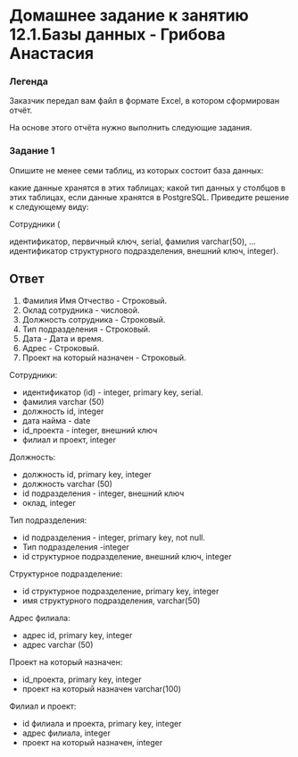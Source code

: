 # Домашнее задание к занятию 12.1.Базы данных - Грибова Анастасия

### Легенда
Заказчик передал вам файл в формате Excel, в котором сформирован отчёт.

На основе этого отчёта нужно выполнить следующие задания.

### Задание 1
Опишите не менее семи таблиц, из которых состоит база данных:

какие данные хранятся в этих таблицах;
какой тип данных у столбцов в этих таблицах, если данные хранятся в PostgreSQL.
Приведите решение к следующему виду:

Сотрудники (

идентификатор, первичный ключ, serial,
фамилия varchar(50),
...
идентификатор структурного подразделения, внешний ключ, integer).

## Ответ
1. Фамилия Имя Отчество - Строковый.
2. Оклад сотрудника - числовой.
3. Должность сотрудника - Строковый.
4. Тип подразделения - Строковый.
5. Дата - Дата и время.
6. Адрес - Строковый.
7. Проект на который назначен - Строковый.

Сотрудники:
* идентификатор (id) - integer, primary key, serial.
* фамилия varchar (50)
* должность id, integer
* дата найма - datе
* id_проекта - integer, внешний ключ
* филиал и проект, integer
    
 Должность:
 * должность id, primary key, integer
 * должность varchar (50)
 * id подразделения - integer, внешний ключ
 * оклад, integer

 Тип подразделения:
* id подразделения - integer, primary key, not null.
* Тип подразделения -integer
* id структурное подразделение, внешний ключ, integer

Структурное подразделение:
* id структурное подразделение, primary key, integer
* имя структурного подразделения, varchar(50)

Адрес филиала:
* адрес id, primary key, integer
* адрес varchar (50)

Проект на который назначен:
* id_проекта, primary key, integer
* проект на который назначен varchar(100)


Филиал и проект:
* id филиала и проекта, primary key, integer
* адрес филиала, integer
* проект на который назначен, integer 
  


